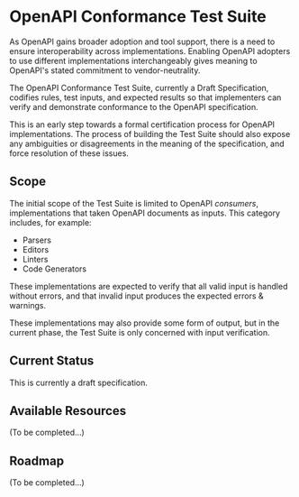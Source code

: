# OpenAPI Conformance Test Suite

As OpenAPI gains broader adoption and tool support, there is a need to ensure interoperability across implementations. Enabling OpenAPI adopters to use different implementations interchangeably gives meaning to OpenAPI's stated commitment to vendor-neutrality.

The OpenAPI Conformance Test Suite, currently a Draft Specification, codifies rules, test inputs, and expected results so that implementers can verify and demonstrate conformance to the OpenAPI specification. 

This is an early step towards a formal certification process for OpenAPI implementations. The process of building the Test Suite should also expose any ambiguities or disagreements in the meaning of the specification, and force resolution of these issues.

## Scope

The initial scope of the Test Suite is limited to OpenAPI _consumers_, implementations that taken OpenAPI documents as inputs. This category includes, for example:

* Parsers
* Editors
* Linters
* Code Generators

These implementations are expected to verify that all valid input is handled without errors, and that invalid input produces the expected errors & warnings.

These implementations may also provide some form of output, but in the current phase, the Test Suite is only concerned with input verification.

## Current Status

This is currently a draft specification.

## Available Resources

(To be completed...)

## Roadmap

(To be completed...)

